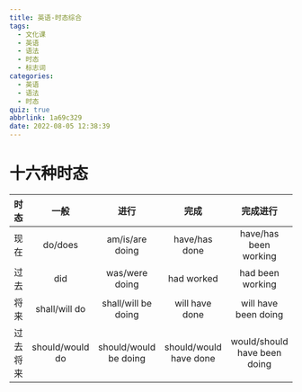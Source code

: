 ```yaml
---
title: 英语-时态综合
tags:
  - 文化课
  - 英语
  - 语法
  - 时态
  - 标志词
categories:
  - 英语
  - 语法
  - 时态
quiz: true
abbrlink: 1a69c329
date: 2022-08-05 12:38:39
---
```

# 十六种时态
| 时态 | 一般 | 进行 | 完成 | 完成进行 |
| :---: | :---: | :---: | :---: | :---: |
| 现在 | do/does | am/is/are doing | have/has done | have/has been working |
| 过去 | did | was/were doing | had worked | had been working |
| 将来 | shall/will do | shall/will be doing | will have done | will have been doing |
| 过去将来 | should/would do | should/would be doing | should/would have done | would/should have been doing |